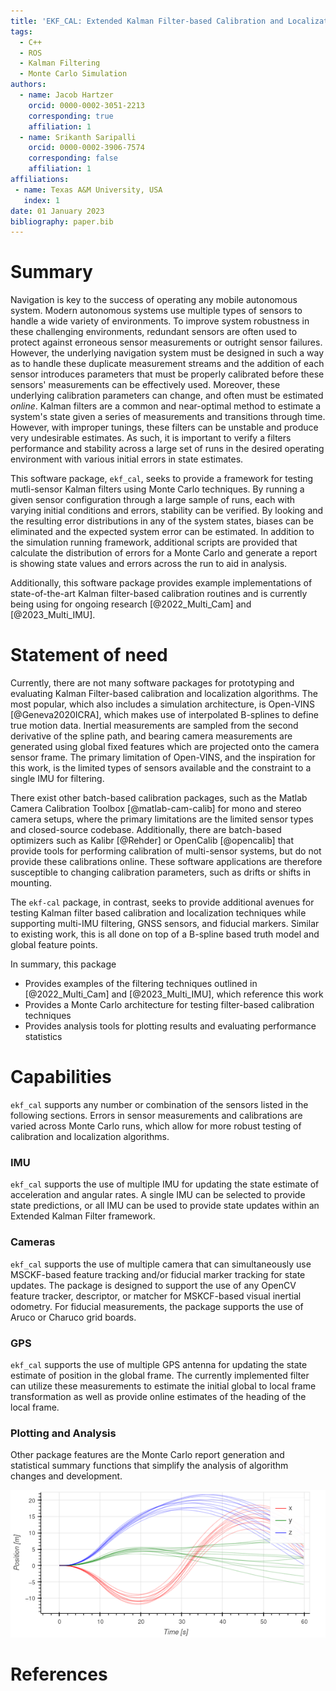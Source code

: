 ```yaml
---
title: 'EKF_CAL: Extended Kalman Filter-based Calibration and Localization'
tags:
  - C++
  - ROS
  - Kalman Filtering
  - Monte Carlo Simulation
authors:
  - name: Jacob Hartzer
    orcid: 0000-0002-3051-2213
    corresponding: true
    affiliation: 1
  - name: Srikanth Saripalli
    orcid: 0000-0002-3906-7574
    corresponding: false
    affiliation: 1
affiliations:
 - name: Texas A&M University, USA
   index: 1
date: 01 January 2023
bibliography: paper.bib
---
```


# Summary

Navigation is key to the success of operating any mobile autonomous system. Modern autonomous systems use multiple types of sensors to handle a wide variety of environments. To improve system robustness in these challenging environments, redundant sensors are often used to protect against erroneous sensor measurements or outright sensor failures. However, the underlying navigation system must be designed in such a way as to handle these duplicate measurement streams and the addition of each sensor introduces parameters that must be properly calibrated before these sensors' measurements can be effectively used. Moreover, these underlying calibration parameters can change, and often must be estimated *online*. Kalman filters are a common and near-optimal method to estimate a system's state given a series of measurements and transitions through time. However, with improper tunings, these filters can be unstable and produce very undesirable estimates. As such, it is important to verify a filters performance and stability across a large set of runs in the desired operating environment with various initial errors in state estimates.

This software package, `ekf_cal`, seeks to provide a framework for testing mutli-sensor Kalman filters using Monte Carlo techniques. By running a given sensor configuration through a large sample of runs, each with varying initial conditions and errors, stability can be verified. By looking and the resulting error distributions in any of the system states, biases can be eliminated and the expected system error can be estimated. In addition to the simulation running framework, additional scripts are provided that calculate the distribution of errors for a Monte Carlo and generate a report is showing state values and errors across the run to aid in analysis.

Additionally, this software package provides example implementations of state-of-the-art Kalman filter-based calibration routines and is currently being using for ongoing research [@2022_Multi_Cam] and [@2023_Multi_IMU].

# Statement of need

Currently, there are not many software packages for prototyping and evaluating Kalman Filter-based calibration and localization algorithms. The most popular, which also includes a simulation architecture, is Open-VINS [@Geneva2020ICRA], which makes use of interpolated B-splines to define true motion data. Inertial measurements are sampled from the second derivative of the spline path, and bearing camera measurements are generated using global fixed features which are projected onto the camera sensor frame. The primary limitation of Open-VINS, and the inspiration for this work, is the limited types of sensors available and the constraint to a single IMU for filtering.

There exist other batch-based calibration packages, such as the Matlab Camera Calibration Toolbox [@matlab-cam-calib] for mono and stereo camera setups, where the primary limitations are the limited sensor types and closed-source codebase. Additionally, there are batch-based optimizers such as Kalibr [@Rehder] or OpenCalib [@opencalib] that provide tools for performing calibration of multi-sensor systems, but do not provide these calibrations online. These software applications are therefore susceptible to changing calibration parameters, such as drifts or shifts in mounting.

The `ekf-cal` package, in contrast, seeks to provide additional avenues for testing Kalman filter based calibration and localization techniques while supporting multi-IMU filtering, GNSS sensors, and fiducial markers. Similar to existing work, this is all done on top of a B-spline based truth model and global feature points.

In summary, this package

- Provides examples of the filtering techniques outlined in [@2022_Multi_Cam] and [@2023_Multi_IMU], which reference this work
- Provides a Monte Carlo architecture for testing filter-based calibration techniques
- Provides analysis tools for plotting results and evaluating performance statistics

# Capabilities
`ekf_cal` supports any number or combination of the sensors listed in the following sections. Errors in sensor measurements and calibrations are varied across Monte Carlo runs, which allow for more robust testing of calibration and localization algorithms.

### IMU
`ekf_cal` supports the use of multiple IMU for updating the state estimate of acceleration and angular rates. A single IMU can be selected to provide state predictions, or all IMU can be used to provide state updates within an Extended Kalman Filter framework.

### Cameras
`ekf_cal` supports the use of multiple camera that can simultaneously use MSCKF-based feature tracking and/or fiducial marker tracking for state updates. The package is designed to support the use of any OpenCV feature tracker, descriptor, or matcher for MSKCF-based visual inertial odometry. For fiducial measurements, the package supports the use of Aruco or Charuco grid boards.

### GPS
`ekf_cal` supports the use of multiple GPS antenna for updating the state estimate of position in the global frame. The currently implemented filter can utilize these measurements to estimate the initial global to local frame transformation as well as provide online estimates of the heading of the local frame.

### Plotting and Analysis
Other package features are the Monte Carlo report generation and statistical summary functions that simplify the analysis of algorithm changes and development.

![Simulated positions generated from spline inputs.\label{fig:pos}](png/pos.png)

# References
